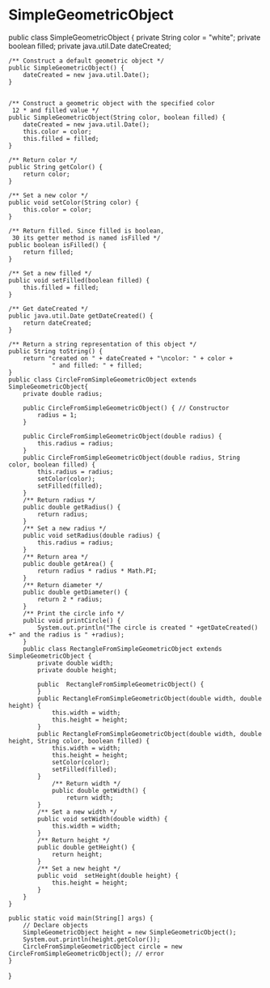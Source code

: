 # SimpleGeometricObject


public class SimpleGeometricObject {
    private String color = "white";
    private boolean filled;
    private java.util.Date dateCreated;

    /** Construct a default geometric object */
    public SimpleGeometricObject() {
        dateCreated = new java.util.Date();
    }


    /** Construct a geometric object with the specified color
     12 * and filled value */
    public SimpleGeometricObject(String color, boolean filled) {
        dateCreated = new java.util.Date();
        this.color = color;
        this.filled = filled;
    }

    /** Return color */
    public String getColor() {
        return color;
    }

    /** Set a new color */
    public void setColor(String color) {
        this.color = color;
    }

    /** Return filled. Since filled is boolean,
     30 its getter method is named isFilled */
    public boolean isFilled() {
        return filled;
    }

    /** Set a new filled */
    public void setFilled(boolean filled) {
        this.filled = filled;
    }

    /** Get dateCreated */
    public java.util.Date getDateCreated() {
        return dateCreated;
    }

    /** Return a string representation of this object */
    public String toString() {
        return "created on " + dateCreated + "\ncolor: " + color +
                " and filled: " + filled;
    }
    public class CircleFromSimpleGeometricObject extends SimpleGeometricObject{
        private double radius;

        public CircleFromSimpleGeometricObject() { // Constructor
            radius = 1;
        }

        public CircleFromSimpleGeometricObject(double radius) {
            this.radius = radius;
        }
        public CircleFromSimpleGeometricObject(double radius, String color, boolean filled) {
            this.radius = radius;
            setColor(color);
            setFilled(filled);
        }
        /** Return radius */
        public double getRadius() {
            return radius;
        }
        /** Set a new radius */
        public void setRadius(double radius) {
            this.radius = radius;
        }
        /** Return area */
        public double getArea() {
            return radius * radius * Math.PI;
        }
        /** Return diameter */
        public double getDiameter() {
            return 2 * radius;
        }
        /** Print the circle info */
        public void printCircle() {
            System.out.println("The circle is created " +getDateCreated() +" and the radius is " +radius);
        }
        public class RectangleFromSimpleGeometricObject extends SimpleGeometricObject {
            private double width;
            private double height;

            public  RectangleFromSimpleGeometricObject() {
            }
            public RectangleFromSimpleGeometricObject(double width, double height) {
                this.width = width;
                this.height = height;
            }
            public RectangleFromSimpleGeometricObject(double width, double height, String color, boolean filled) {
                this.width = width;
                this.height = height;
                setColor(color);
                setFilled(filled);
            }
                /** Return width */
                public double getWidth() {
                    return width;
            }
            /** Set a new width */
            public void setWidth(double width) {
                this.width = width;
            }
            /** Return height */
            public double getHeight() {
                return height;
            }
            /** Set a new height */
            public void  setHeight(double height) {
                this.height = height;
            }
        }
    }

    public static void main(String[] args) {
        // Declare objects
        SimpleGeometricObject height = new SimpleGeometricObject();
        System.out.println(height.getColor());
        CircleFromSimpleGeometricObject circle = new CircleFromSimpleGeometricObject(); // error
    }
}



